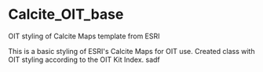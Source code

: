 # Calcite_OIT_base
OIT styling of Calcite Maps template from ESRI

This is a basic styling of ESRI's Calcite Maps for OIT use.  Created class with OIT styling according to the OIT Kit Index.
sadf